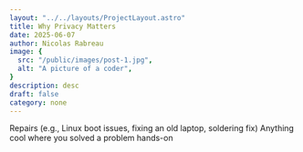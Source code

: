 ```yaml
---
layout: "../../layouts/ProjectLayout.astro"
title: Why Privacy Matters
date: 2025-06-07
author: Nicolas Rabreau
image: {
  src: "/public/images/post-1.jpg",
  alt: "A picture of a coder",
}
description: desc
draft: false
category: none
---
```


Repairs (e.g., Linux boot issues, fixing an old laptop, soldering fix)
Anything cool where you solved a problem hands-on
